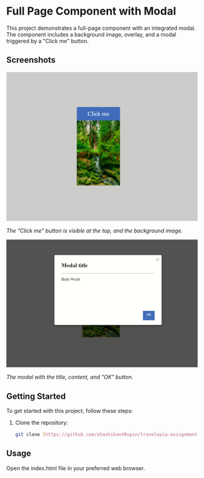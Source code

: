 # Full Page Component with Modal

This project demonstrates a full-page component with an integrated modal. The component includes a background image, overlay, and a modal triggered by a "Click me" button.

## Screenshots

![Screenshot 1](images/screenshot1.png)

*The "Click me" button is visible at the top, and the background image.*

![Screenshot 2](images/screenshot2.png)

*The modal with the title, content, and "OK" button.*

## Getting Started

To get started with this project, follow these steps:

1. Clone the repository:

   ```bash
   git clone [https://github.com/shashikantRupin/travelopia-assignment]
## Usage
Open the index.html file in your preferred web browser.
